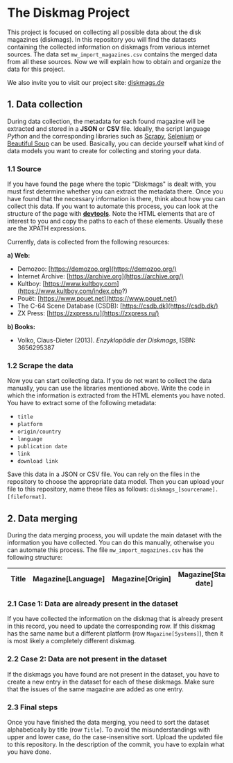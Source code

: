 # The Diskmag Project

This project is focused on collecting all possible data about the disk magazines (diskmags).
In this repository you will find the datasets containing the collected information on diskmags from various internet sources. 
The data set `mw_import_magazines.csv` contains the merged data from all these sources. 
Now we will explain how to obtain and organize the data for this project.

We also invite you to visit our project site: [diskmags.de](https://diskmags.de/index.php?title=Main_Page)

## 1. Data collection

During data collection, the metadata for each found magazine will be extracted and stored in 
a **JSON** or **CSV** file.
Ideally, the script language *Python* and the corresponding libraries such as 
[Scrapy](https://scrapy.org/), [Selenium](https://www.selenium.dev/) or [Beautiful Soup](https://beautiful-soup-4.readthedocs.io/en/latest/) can be used.
Basically, you can decide yourself what kind of data models you want to create for 
collecting and storing your data.

### 1.1 Source

If you have found the page where the topic "Diskmags" is dealt with, you must first 
determine whether you can extract the metadata there.
Once you have found that the necessary information is there, think about how you 
can collect this data. If you want to automate this process, you can look at the structure 
of the page with **[devtools](https://en.wikipedia.org/wiki/Web_development_tools)**.
Note the HTML elements that are of interest to you and copy the paths to each of these elements. 
Usually these are the XPATH expressions.

Currently, data is collected from the following resources:

**a) Web:**
* Demozoo: [https://demozoo.org](https://demozoo.org/)
* Internet Archive: [https://archive.org](https://archive.org/)
* Kultboy: [https://www.kultboy.com](https://www.kultboy.com/index.php?)
* Pouët: [https://www.pouet.net](https://www.pouet.net/)
* The C-64 Scene Database (CSDB): [https://csdb.dk](https://csdb.dk/)
* ZX Press: [https://zxpress.ru](https://zxpress.ru/)

**b) Books:**
* Volko, Claus-Dieter (2013). *Enzyklopädie der Diskmags*, ISBN: 3656295387 

### 1.2 Scrape the data

Now you can start collecting data. If you do not want to collect the data manually, you can use the libraries 
mentioned above. Write the code in which the information is extracted from the HTML elements you have 
noted. You have to extract some of the following metadata:
* `title`
* `platform`
* `origin/country`
* `language`
* `publication date`
* `link`
* `download link`

Save this data in a JSON or CSV file. You can rely on the files in the repository to choose 
the appropriate data model. Then you can upload your file to this repository, 
name these files as follows: `diskmags_[sourcename].[fileformat]`.

## 2. Data merging

During the data merging process, you will update the main dataset with the information 
you have collected. You can do this manually, otherwise you can automate this process.
The file `mw_import_magazines.csv` has the following structure:

| Title | Magazine[Language] | Magazine[Origin] | Magazine[Start date] | Magazine[End date]  | Magazine[Systems] | Magazine[Issues] |
|-------|--------------------|------------------|----------------------|---------------------|-------------------|------------------|

### 2.1 Case 1: Data are already present in the dataset

If you have collected the information on the diskmag that is already present in this record, 
you need to update the corresponding row. If this diskmag has the same name but a different 
platform (row `Magazine[Systems]`), then it is most likely a completely different diskmag.

### 2.2 Case 2: Data are not present in the dataset

If the diskmags you have found are not present in the dataset, you have to  create a new entry in the 
dataset for each of these diskmags. Make sure that the issues of the same magazine are added as one entry. 

### 2.3 Final steps

Once you have finished the data merging, you need to sort the dataset alphabetically by title (row `Title`). 
To avoid the misunderstandings with upper and lower case, do the case-insensitive sort.
Upload the updated file to this repository. In the description of the commit, you have to explain what you have done.
